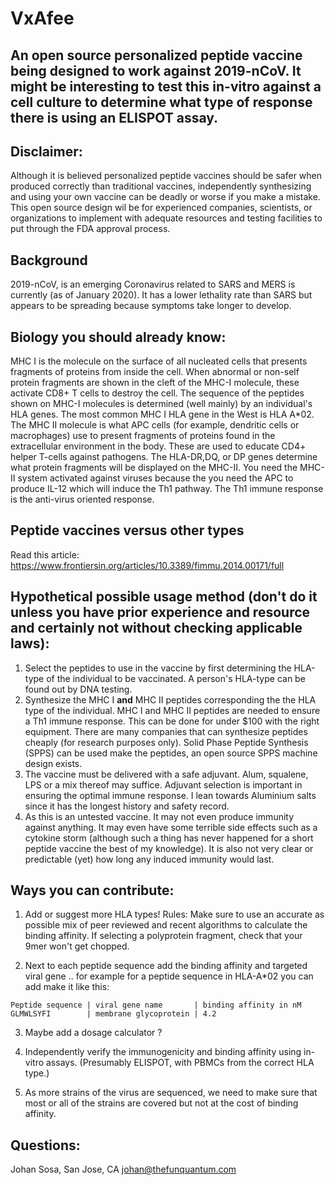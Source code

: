# VxAfee 
## An open source personalized peptide vaccine being designed to work against 2019-nCoV. It might be interesting to test this in-vitro against a cell culture to determine what type of response there is using an ELISPOT assay. 

## Disclaimer: 
Although it is believed personalized peptide vaccines should be safer when produced correctly than traditional vaccines, independently synthesizing and using your own vaccine can be deadly or worse if you make a mistake. This open source design wil be for experienced companies, scientists, or organizations to implement with adequate resources and testing facilities to put through the FDA approval process.

## Background
2019-nCoV, is an emerging Coronavirus related to SARS and MERS is currently (as of January 2020). It has a lower lethality rate than SARS but appears to be spreading because symptoms take longer to develop.

## Biology you should already know:
MHC I is the molecule on the surface of all nucleated cells that presents fragments of proteins from inside the cell. When abnormal or non-self protein fragments are shown in the cleft of the MHC-I molecule, these activate CD8+ T cells to destroy the cell. The sequence of the peptides shown on MHC-I molecules is determined (well mainly) by an individual's HLA genes. The most common MHC I HLA gene in the West is HLA A\*02. The MHC II molecule is what APC cells (for example, dendritic cells or macrophages) use to present fragments of proteins found in the extracellular environment in the body. These are used to educate CD4+ helper T-cells against pathogens. The HLA-DR,DQ, or DP genes determine what protein fragments will  be displayed on the MHC-II. You need the MHC-II system activated against viruses because the you need the APC to produce IL-12 which will induce the Th1 pathway. The Th1 immune response is the anti-virus oriented response.

## Peptide vaccines versus other types
Read this article: https://www.frontiersin.org/articles/10.3389/fimmu.2014.00171/full

## Hypothetical possible usage method (don't do it unless you have prior experience and resource and certainly not without checking applicable laws):

1. Select the peptides to use in the vaccine by first determining the HLA-type of the individual to be vaccinated. A person's HLA-type can be found out by DNA testing.
2. Synthesize the MHC I **and** MHC II peptides corresponding the the HLA type of the individual. MHC I and MHC II peptides are needed to ensure a Th1 immune response. This can be done for under $100 with the right equipment. There are many companies that can synthesize peptides cheaply (for research purposes only). Solid Phase Peptide Synthesis (SPPS) can be used make the peptides, an open source SPPS machine design exists.
3. The vaccine must be delivered with a safe adjuvant. Alum, squalene, LPS or a mix thereof may suffice. Adjuvant selection is important in ensuring the optimal immune response. I lean towards Aluminium salts since it has the longest history and safety record.
4. As this is an untested vaccine. It may not even produce immunity against anything. It may even have some terrible side effects such as a cytokine storm (although such a thing has never happened for a short peptide vaccine the best of my knowledge). It is also not very clear or predictable (yet) how long any induced immunity would last. 

## Ways you can contribute:

1. Add or suggest more HLA types! Rules: Make sure to use an accurate as possible mix of peer reviewed and recent algorithms to calculate the binding affinity. If selecting a polyprotein fragment, check that your 9mer won't get chopped.

2. Next to each peptide sequence add the binding affinity and targeted viral gene .. for example for a peptide sequence in HLA-A\*02 you can add make it like this:
~~~~
Peptide sequence | viral gene name       | binding affinity in nM 
GLMWLSYFI        | membrane glycoprotein | 4.2                    
~~~~

3. Maybe add a dosage calculator ?

4. Independently verify the immunogenicity and binding affinity using in-vitro assays. (Presumably ELISPOT, with PBMCs from the correct HLA type.)

5. As more strains of the virus are sequenced, we need to make sure that most or all of the strains are covered but not at the cost of binding affinity.

## Questions: 
Johan Sosa,
San Jose, CA
johan@thefunquantum.com
